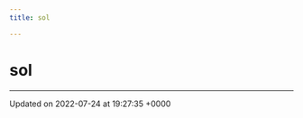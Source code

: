 ```yaml
---
title: sol

---
```


# sol








-------------------------------

Updated on 2022-07-24 at 19:27:35 +0000
